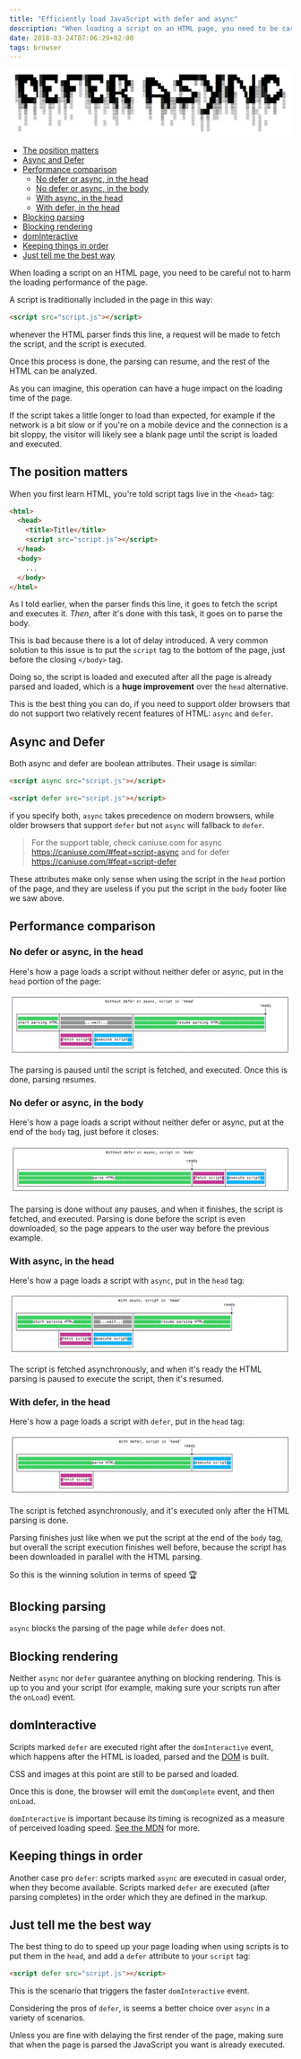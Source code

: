```yaml
---
title: "Efficiently load JavaScript with defer and async"
description: "When loading a script on an HTML page, you need to be careful not to harm the loading performance of the page. Depending on where and how you add your scripts to an HTML page will influence the loading time"
date: 2018-03-24T07:06:29+02:00
tags: browser
---
```


![Efficiently load JavaScript with defer and async](topbanner.png)

<!-- TOC -->

- [The position matters](#the-position-matters)
- [Async and Defer](#async-and-defer)
- [Performance comparison](#performance-comparison)
  - [No defer or async, in the head](#no-defer-or-async-in-the-head)
  - [No defer or async, in the body](#no-defer-or-async-in-the-body)
  - [With async, in the head](#with-async-in-the-head)
  - [With defer, in the head](#with-defer-in-the-head)
- [Blocking parsing](#blocking-parsing)
- [Blocking rendering](#blocking-rendering)
- [domInteractive](#dominteractive)
- [Keeping things in order](#keeping-things-in-order)
- [Just tell me the best way](#just-tell-me-the-best-way)

<!-- /TOC -->

When loading a script on an HTML page, you need to be careful not to harm the loading performance of the page.

A script is traditionally included in the page in this way:

```html
<script src="script.js"></script>
```

whenever the HTML parser finds this line, a request will be made to fetch the script, and the script is executed.

Once this process is done, the parsing can resume, and the rest of the HTML can be analyzed.

As you can imagine, this operation can have a huge impact on the loading time of the page.

If the script takes a little longer to load than expected, for example if the network is a bit slow or if you're on a mobile device and the connection is a bit sloppy, the visitor will likely see a blank page until the script is loaded and executed.

## The position matters

When you first learn HTML, you're told script tags live in the `<head>` tag:

```html
<html>
  <head>
    <title>Title</title>
    <script src="script.js"></script>
  </head>
  <body>
    ...
  </body>
</html>
```

As I told earlier, when the parser finds this line, it goes to fetch the script and executes it. _Then_, after it's done with this task, it goes on to parse the body.

This is bad because there is a lot of delay introduced. A very common solution to this issue is to put the `script` tag to the bottom of the page, just before the closing `</body>` tag.

Doing so, the script is loaded and executed after all the page is already parsed and loaded, which is a **huge improvement** over the `head` alternative.

This is the best thing you can do, if you need to support older browsers that do not support two relatively recent features of HTML: `async` and `defer`.

## Async and Defer

Both async and defer are boolean attributes. Their usage is similar:

```html
<script async src="script.js"></script>
```

```html
<script defer src="script.js"></script>
```

if you specify both, `async` takes precedence on modern browsers, while older browsers that support `defer` but not `async` will fallback to `defer`.

> For the support table, check caniuse.com for async <https://caniuse.com/#feat=script-async> and for defer <https://caniuse.com/#feat=script-defer>

These attributes make only sense when using the script in the `head` portion of the page, and they are useless if you put the script in the `body` footer like we saw above.

## Performance comparison

### No defer or async, in the head

Here's how a page loads a script without neither defer or async, put in the `head` portion of the page:

![Without defer or async, in the head](without-defer-async-head.png)

The parsing is paused until the script is fetched, and executed. Once this is done, parsing resumes.

### No defer or async, in the body

Here's how a page loads a script without neither defer or async, put at the end of the `body` tag, just before it closes:

![Without defer or async, in the body end](without-defer-async-body.png)

The parsing is done without any pauses, and when it finishes, the script is fetched, and executed. Parsing is done before the script is even downloaded, so the page appears to the user way before the previous example.

### With async, in the head

Here's how a page loads a script with `async`, put in the `head` tag:

![With async](with-async.png)

The script is fetched asynchronously, and when it's ready the HTML parsing is paused to execute the script, then it's resumed.

### With defer, in the head

Here's how a page loads a script with `defer`, put in the `head` tag:

![With defer](with-defer.png)

The script is fetched asynchronously, and it's executed only after the HTML parsing is done.

Parsing finishes just like when we put the script at the end of the `body` tag, but overall the script execution finishes well before, because the script has been downloaded in parallel with the HTML parsing.

So this is the winning solution in terms of speed 🏆

## Blocking parsing

`async` blocks the parsing of the page while `defer` does not.

## Blocking rendering

Neither `async` nor `defer` guarantee anything on blocking rendering. This is up to you and your script (for example, making sure your scripts run after the `onLoad`) event.

## domInteractive

Scripts marked `defer` are executed right after the `domInteractive` event, which happens after the HTML is loaded, parsed and the [DOM](/dom/) is built.

CSS and images at this point are still to be parsed and loaded.

Once this is done, the browser will emit the `domComplete` event, and then `onLoad`.

`domInteractive` is important because its timing is recognized as a measure of perceived loading speed. [See the MDN](https://developer.mozilla.org/en-US/docs/Web/API/PerformanceTiming/domInteractive) for more.

## Keeping things in order

Another case pro `defer`: scripts marked `async` are executed in casual order, when they become available. Scripts marked `defer` are executed (after parsing completes) in the order which they are defined in the markup.

## Just tell me the best way

The best thing to do to speed up your page loading when using scripts is to put them in the `head`, and add a `defer` attribute to your `script` tag:

```html
<script defer src="script.js"></script>
```

This is the scenario that triggers the faster `domInteractive` event.

Considering the pros of `defer`, is seems a better choice over `async` in a variety of scenarios.

Unless you are fine with delaying the first render of the page, making sure that when the page is parsed the JavaScript you want is already executed.
